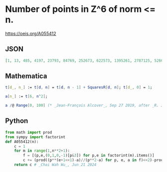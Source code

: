 # Number of points in Z^6 of norm <\= n\.
https://oeis.org/A055412
## JSON
```JSON
[1, 13, 485, 4197, 23793, 84769, 252673, 622573, 1395261, 2787125, 5260181, 9249417, 15637897, 25112577, 39258381, 59174749, 87380293, 125264525, 176663297, 244000537, 332379769, 444344469, 587923621, 766764301, 990981473]
```
## Mathematica
```Mathematica
t[d_, n_] := t[d, n] = t[d, n - 1] + SquaresR[d, n]; t[d_, 0] = 1;
```
```Mathematica
a[n_] := t[6, n^2];
```
```Mathematica
a /@ Range[0, 100] (* _Jean-François Alcover_, Sep 27 2019, after _R. J. Mathar_ *)
```
## Python
```Python
from math import prod
from sympy import factorint
def A055412(n):
    c = 1
    for m in range(1,n**2+1):
        f = [(p,e,(0,1,0,-1)[p&3]) for p,e in factorint(m).items()]
        c += (prod((p**(e+1<<1)-a)//(p**2-a) for p, e, a in f)<<2)-prod(((k:=p**2*a)**(e+1)-1)//(k-1) for p, e, a in f)<<2
    return c # _Chai Wah Wu_, Jun 21 2024
```
